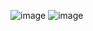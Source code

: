 
![image](https://github.com/inti2001/Simulacion-Por-Computadora-Inti-Martinez/assets/58715706/78dbc7fa-46f2-4215-a877-7866fb426bc3)
![image](https://github.com/inti2001/Simulacion-Por-Computadora-Inti-Martinez/assets/58715706/e5e75978-efc1-496b-92a3-8e9ba6e753f6)
